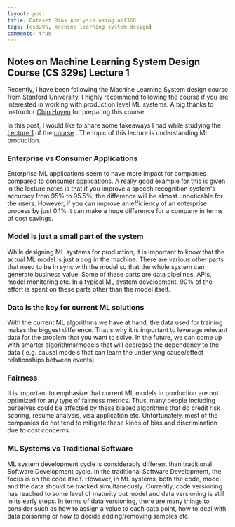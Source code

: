 ```yaml
---
layout: post
title: Dataset Bias Analysis using aif360
tags: [cs329s, machine learning system design]
comments: true
---
```


## Notes on Machine Learning System Design Course (CS 329s) Lecture 1
Recently, I have been following the Machine Learning System design course from Stanford University. I highly recommend following the course if you are interested in working with production level ML systems. A big thanks to instructor [Chip Huyen](https://huyenchip.com/) for preparing this course.

In this post, I would like to share some takeaways I had while studying the [Lecture 1](https://docs.google.com/presentation/d/1bhjgRelQ0O5FnYCOGiCVWg_SkfRcZ9bffQsgk6yAaL0/edit) of the [course](https://stanford-cs329s.github.io/) . The topic of this lecture is understanding ML production.

### Enterprise vs Consumer Applications
Enterprise ML applications seem to have more impact for companies compared to consumer applications. A really good example for this is given in the lecture notes is that if you improve a speech recognition system's accuracy from 95% to 95.5%, the difference will be almost unnoticable for the users. However, if you can improve an efficiency of an enterprise process by just 0.1% it can make a huge difference for a company in terms of cost savings.

### Model is just a small part of the system 
While designing ML systems for production, it is important to know that the actual ML model is just a cog in the machine. There are various other parts that need to be in sync with the model so that the whole system can generate business value. Some of these parts are data pipelines, APIs, model monitoring etc. In a typical ML system development, 90% of the effort is spent on these parts other than the model itself.

### Data is the key for current ML solutions
With the current ML algorithms we have at hand, the data used for training makes the biggest difference. That's why it is important to leverage relevant data for the problem that you want to solve. In the future, we can come up with smarter algorithms/models that will decrease the dependency to the data ( e.g. causal models that can learn the underlying cause/effect relationships between events).

### Fairness
It is important to emphasize that current ML models in production are not optimized for any type of fairness metrics. Thus, many people including ourselves could be affected by these biased algorithms that do credit risk scoring, resume analysis, visa application etc. Unfortunately, most of the companies do not tend to mitigate these kinds of bias and discrimination due to cost concerns.

### ML Systems vs Traditional Software
ML system development cycle is considerably different than traditional Software Development cycle. In the traditional Software Development, the focus is on the code itself. However, in ML systems, both the code, model and the data should be tracked simultaneously. Currently, code versioning has reached to some level of maturity but model and data versioning is still in its early steps. In terms of data versioning, there are many things to consider such as how to assign a value to each data point, how to deal with data poisoning or how to decide adding/removing samples etc.  


 
